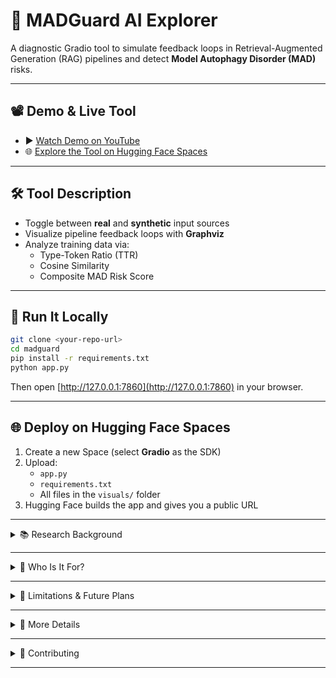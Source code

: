 # 🧠 MADGuard AI Explorer

A diagnostic Gradio tool to simulate feedback loops in Retrieval-Augmented Generation (RAG) pipelines and detect **Model Autophagy Disorder (MAD)** risks.

---

## 📽️ Demo & Live Tool

- ▶️ [Watch Demo on YouTube](https://www.youtube.com/watch?v=qjMwvaBXQeY)
- 🌐 [Explore the Tool on Hugging Face Spaces](https://huggingface.co/spaces/Priti0210/MadGuard)

---

## 🛠️ Tool Description

- Toggle between **real** and **synthetic** input sources
- Visualize pipeline feedback loops with **Graphviz**
- Analyze training data via:
  - Type-Token Ratio (TTR)
  - Cosine Similarity
  - Composite MAD Risk Score

---

## 🚀 Run It Locally

```bash
git clone <your-repo-url>
cd madguard
pip install -r requirements.txt
python app.py
```

Then open [http://127.0.0.1:7860](http://127.0.0.1:7860) in your browser.

---

## 🌐 Deploy on Hugging Face Spaces

1. Create a new Space (select **Gradio** as the SDK)
2. Upload:
   - `app.py`
   - `requirements.txt`
   - All files in the `visuals/` folder
3. Hugging Face builds the app and gives you a public URL

---

<details>
<summary>📚 Research Background</summary>

### 📄 Self-consuming LLMs: How and When Models Feed Themselves – Santurkar et al., 2023

This paper introduces and explores **Model Autophagy Disorder (MAD)** — showing that large language models trained on their own outputs tend to lose performance and accumulate error over time.

**MADGuard implements several of the paper’s proposed detection strategies:**

| Research Recommendation                     | MADGuard Implementation                   |
| ------------------------------------------- | ----------------------------------------- |
| Lexical redundancy analysis                 | ✅ via Type-Token Ratio (TTR)             |
| Embedding-based similarity scoring          | ✅ via SentenceTransformers + cosine      |
| Warning system for feedback loop risk       | ✅ risk score (Low / Medium / High)       |
| Distinguishing real vs. synthetic inputs    | ❌ not implemented (user-controlled only) |
| Multi-round retraining degradation tracking | ❌ not yet supported                      |

> “MADGuard AI Explorer is inspired by key findings from this research, aligning with early warnings and pipeline hygiene practices recommended in their work.”

📎 [Read Full Paper on arXiv](https://arxiv.org/abs/2307.01850)

</details>

---

<details>
<summary>👥 Who Is It For?</summary>

- **AI/ML Engineers**: Prevent model collapse due to training on synthetic outputs
- **MLOps Professionals**: Pre-retraining diagnostics
- **AI Researchers**: Study model feedback loops
- **Responsible AI Teams**: Audit data pipelines for ethical AI

### Why Use It?

- Avoid data contamination
- Ensure model freshness
- Support data-centric decisions
- Provide audit-ready diagnostics

</details>

---

<details>
<summary>🧱 Limitations & Future Plans</summary>

### 🔸 Current Limitations

| Area                | Missing Element                           |
| ------------------- | ----------------------------------------- |
| Multi-batch Uploads | No history or comparative dataset support |
| Real/Synthetic Tag  | No auto-tagging or provenance logging     |
| Visual Analytics    | No charts, timelines, or embeddings view  |
| Custom Thresholds   | Fixed MAD score weightings                |
| Provenance Tracking | No metadata or source history logging     |

### 🔮 Future Plans

- 📊 Batch evaluations with historical trendlines
- 🧠 RAG framework integration (e.g., LangChain)
- 🧩 Live evaluation API endpoint
- 🔒 Source tracking and audit trails
- 🧾 Exportable audit/compliance reports

</details>

---

<details>
<summary>📄 More Details</summary>

### 🔍 Features Recap

- Simulates feedback loops in RAG pipelines
- Visualizes flow using Graphviz
- Accepts `.csv` or `.json` data
- Calculates TTR, cosine similarity, MAD score
- Classifies risk (Low / Medium / High)
- Offers human-readable suggestions
- Based on: [Santurkar et al., 2023 – arXiv:2307.01850](https://arxiv.org/abs/2307.01850)

### 📜 License

MIT License (see [LICENSE](LICENSE))

## </details>

---

<details>
<summary>🤝 Contributing</summary>

### We Welcome Contributions!

MADGuard AI Explorer is an open-source project built to promote responsible AI development. If you’d like to improve the tool, suggest features, or report issues, we’d love your help!

#### 📦 How to Contribute

1. **Fork the Repository**
2. **Create a Branch** for your feature or fix:

   ```bash
   git checkout -b your-feature-name
   ```

3. **Make Your Changes**
4. **Commit Your Work** with a clear message:

   ```bash
   git commit -m "Add feature: explanation of risk levels"
   ```

5. **Push to Your Fork**:

   ```bash
   git push origin your-feature-name
   ```

6. **Open a Pull Request** and describe what you’ve changed and why.

---

### 💡 Contribution Ideas

- New risk scoring methods (e.g., Inception Score for image models)
- UI/UX improvements for accessibility
- Exportable reports for auditing
- Integration with RAG frameworks like LangChain
- Batch dataset support and history tracking

---

### 🐞 Found a Bug or Have a Feature Request?

If you encounter a bug or have an idea to improve MADGuard AI Explorer, please [open an issue here](https://github.com/humaninloop/madguard-ai-explorer/issues). We appreciate detailed, reproducible examples to help us understand and fix problems faster.

---

### 📜 Code of Conduct

Please be respectful, inclusive, and constructive in all interactions. Our community thrives on collaboration and kindness.

</details>

---
